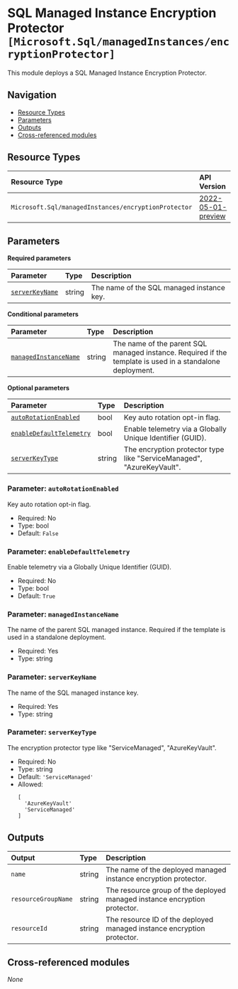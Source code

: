 # SQL Managed Instance Encryption Protector `[Microsoft.Sql/managedInstances/encryptionProtector]`

This module deploys a SQL Managed Instance Encryption Protector.

## Navigation

- [Resource Types](#Resource-Types)
- [Parameters](#Parameters)
- [Outputs](#Outputs)
- [Cross-referenced modules](#Cross-referenced-modules)

## Resource Types

| Resource Type | API Version |
| :-- | :-- |
| `Microsoft.Sql/managedInstances/encryptionProtector` | [2022-05-01-preview](https://learn.microsoft.com/en-us/azure/templates/Microsoft.Sql/2022-05-01-preview/managedInstances/encryptionProtector) |

## Parameters

**Required parameters**

| Parameter | Type | Description |
| :-- | :-- | :-- |
| [`serverKeyName`](#parameter-serverkeyname) | string | The name of the SQL managed instance key. |

**Conditional parameters**

| Parameter | Type | Description |
| :-- | :-- | :-- |
| [`managedInstanceName`](#parameter-managedinstancename) | string | The name of the parent SQL managed instance. Required if the template is used in a standalone deployment. |

**Optional parameters**

| Parameter | Type | Description |
| :-- | :-- | :-- |
| [`autoRotationEnabled`](#parameter-autorotationenabled) | bool | Key auto rotation opt-in flag. |
| [`enableDefaultTelemetry`](#parameter-enabledefaulttelemetry) | bool | Enable telemetry via a Globally Unique Identifier (GUID). |
| [`serverKeyType`](#parameter-serverkeytype) | string | The encryption protector type like "ServiceManaged", "AzureKeyVault". |

### Parameter: `autoRotationEnabled`

Key auto rotation opt-in flag.
- Required: No
- Type: bool
- Default: `False`

### Parameter: `enableDefaultTelemetry`

Enable telemetry via a Globally Unique Identifier (GUID).
- Required: No
- Type: bool
- Default: `True`

### Parameter: `managedInstanceName`

The name of the parent SQL managed instance. Required if the template is used in a standalone deployment.
- Required: Yes
- Type: string

### Parameter: `serverKeyName`

The name of the SQL managed instance key.
- Required: Yes
- Type: string

### Parameter: `serverKeyType`

The encryption protector type like "ServiceManaged", "AzureKeyVault".
- Required: No
- Type: string
- Default: `'ServiceManaged'`
- Allowed:
  ```Bicep
  [
    'AzureKeyVault'
    'ServiceManaged'
  ]
  ```


## Outputs

| Output | Type | Description |
| :-- | :-- | :-- |
| `name` | string | The name of the deployed managed instance encryption protector. |
| `resourceGroupName` | string | The resource group of the deployed managed instance encryption protector. |
| `resourceId` | string | The resource ID of the deployed managed instance encryption protector. |

## Cross-referenced modules

_None_
